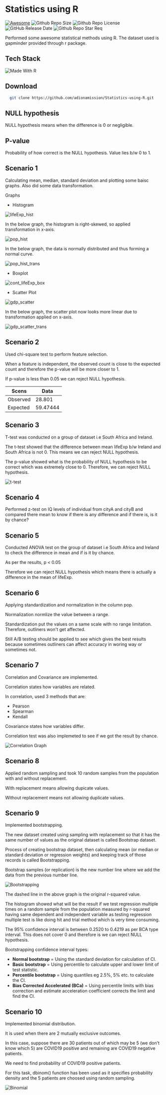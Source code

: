 # Statistics using R

[![Awesome](https://cdn.rawgit.com/sindresorhus/awesome/d7305f38d29fed78fa85652e3a63e154dd8e8829/media/badge.svg)](https://github.com/sindresorhus/awesome)
![Github Repo Size](https://img.shields.io/github/repo-size/adionmission/Statistics-using-R)
![Github Repo License](https://img.shields.io/github/license/adionmission/Statistics-using-R)
![GitHub Release Date](https://img.shields.io/github/release-date/adionmission/Statistics-using-R)
![Github Repo Star Req](https://img.shields.io/badge/%F0%9F%8C%9F-If%20Useful-BC4E99)

Performed some awesome statistical methods using R. The dataset used is gapminder provided through r package.

## Tech Stack

![Made With R](https://img.shields.io/badge/-r-165CAA?style=for-the-badge&labelColor=grey&logo=r&logoColor=white)

## Download

```bash
  git clone https://github.com/adionamission/Statistics-using-R.git
```

## NULL hypothesis

NULL hypothesis means when the difference is 0 or negligible.

## P-value

Probability of how correct is the NULL hypothesis. Value lies b/w 0 to 1.

## Scenario 1

Calculating mean, median, standard deviation and plotting some baisc graphs. Also did some data transformation.

Graphs

 - Histogram

 ![lifeExp_hist](Results/lifeExp_hist.png)

 In the below graph, the histogram is right-skewed, so applied transformation in x-axis.

 ![pop_hist](Results/pop_hist.png)
 
 In the below graph, the data is normally distributed and thus forming a normal curve.

 ![pop_hist_trans](Results/pop_hist_trans.png)

 - Boxplot

 ![cont_lifeExp_box](Results/cont_lifeExp_box.png)

 - Scatter Plot

 ![gdp_scatter](Results/gdp_scatter.png)

 In the below graph, the scatter plot now looks more linear due to transformation applied on x-axis.

 ![gdp_scatter_trans](Results/gdp_scatter_trans.png)

## Scenario 2

Used chi-square test to perform feature selection. 

When a feature is independent, the observed count is close to the expected count and therefore the p-value will be more closer to 1.

If p-value is less than 0.05 we can reject NULL hypothesis.

| Scens          | Data    |
| ----------------- | --------|
| Observed | 28.801 |
| Expected | 59.47444 |

## Scenario 3

T-test was conducted on a group of dataset i.e South Africa and Ireland.

The t-test showed that the difference between mean lifeExp b/w Ireland and South Africa is not 0. This means we can reject NULL hypothesis.

The p-value showed what is the probability of NULL hypothesis to be correct which was extremely close to 0. Therefore, we can reject NULL hypothesis.

![t-test](Results/t_test.png)

## Scenario 4

Performed z-test on IQ levels of individual from cityA and cityB and compared there mean to know if there is any difference and if there is, is it by chance?

## Scenario 5

Conducted ANOVA test on the group of dataset i.e South Africa and Ireland to check the difference in mean and if is it by chance.

As per the results, p < 0.05

Therefore we can reject NULL hypothesis which means there is actually a difference in the mean of lifeExp.

## Scenario 6

Applying standardization and normalization in the column pop.

Normalization normlize the value between a range.

Standardization put the values on a same scale with no range limitation. Therefore, outliners won't get affected.

Still A/B testing should be applied to see which gives the best results because sometimes outliners can affect accuracy in woring way or sometimes not.

## Scenario 7

Correlation and Covariance are implemented.

Correlation states how variables are related.

In correlation, used 3 methods that are:

 - Pearson
 - Spearman
 - Kendall

Covariance states how variables differ.

Correlation test was also implemeted to see if we got the result by chance.

![Correlation Graph](Results/corr_graph.png)

## Scenario 8

Applied random sampling and took 10 random samples from the population with and without replacement.

With replacement means allowing dupicate values.

Without replacement means not allowing duplicate values.

## Scenario 9

Implemented bootstrapping.

The new dataset created using sampling with replacement so that it has the same number of values as the original dataset is called Bootstrap dataset.

Process of creating bootstrap dataset, then calculating mean (or median or standard deviation or regression weights) and keeping track of those records is called Bootstrapping.

Bootstrap samples (or replication) is the new number line where we add the data from the previous number line.

![Bootstrapping](Results/boot.png)

The dashed line in the above graph is the original r-squared value.

The histogram showed what will be the result if we test regression multiple times on a random sample from the population measured by r-squared having same dependent and independent variable as testing regression multiple test is like doing hit and trial method which is very time consuming.

The 95% confidence interval is between 0.2520 to 0.4219 as per BCA type interval. This does not cover 0 and therefore is we can reject NULL hypothesis.

Bootstrapping confidence interval types:

 - <b>Normal bootstrap</b> = Using the standard deviation for calculation of CI.
 - <b>Basic bootstrap</b> = Using percentile to calculate upper and lower limit of test statistic.
 - <b>Percentile bootstrap</b> = Using quantiles eg 2.5%, 5% etc. to calculate the CI. 
 - <b>Bias Corrected Accelerated (BCa)</b> = Using percentile limits with bias correction and estimate acceleration coefficient corrects the limit and find the CI. 
 
## Scenario 10

Implemented binomial distribution.

It is used when there are 2 mutually exclusive outcomes.

In this case, suppose there are 30 patients out of which may be 5 (we don't know which 5) are COVID19 positive and remaining are COVID19 negative patients.

We need to find probability of COVID19 positive patients.

For this task, dbinom() function has been used as it specifies probability density and the 5 patients are choosed using random sampling.

![Binomial](Results/binomial.png)

